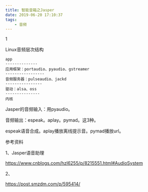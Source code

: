 ```yaml
---
title: 智能音箱之Jasper
date: 2019-06-20 17:10:37
tags:
	- 音频
---
```


1

Linux音频层次结构

```
app
--------------
应用框架：portaudio、pyaudio、gstreamer
-----------------
音频服务器：pulseaudio、jackd
----------------
驱动：alsa、oss
---------------
内核
```

Jasper的音频输入：用pyaudio。

音频输出：espeak。aplay。pymad。这3种。

espeak语音合成。aplay播放离线提示音。pymad播放url。



参考资料

1、Jasper语音助理

https://www.cnblogs.com/hzl6255/p/8215551.html#AudioSystem

2、

https://post.smzdm.com/p/595414/